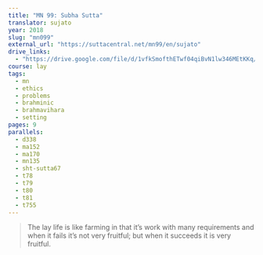 ```yaml
---
title: "MN 99: Subha Sutta"
translator: sujato
year: 2018
slug: "mn099"
external_url: "https://suttacentral.net/mn99/en/sujato"
drive_links:
  - "https://drive.google.com/file/d/1vfkSmofthETwf04qiBvN1lw346MEtKKq/view?usp=drivesdk"
course: lay
tags:
  - mn
  - ethics
  - problems
  - brahminic
  - brahmavihara
  - setting
pages: 9
parallels:
  - d338
  - ma152
  - ma170
  - mn135
  - sht-sutta67
  - t78
  - t79
  - t80
  - t81
  - t755
---
```


> The lay life is like farming in that it’s work with many requirements and when it fails it’s not very fruitful; but when it succeeds it is very fruitful.
